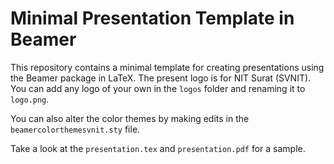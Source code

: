 # Minimal Presentation Template in Beamer

This repository contains a minimal template for creating presentations using the Beamer package in LaTeX. The present logo is for NIT Surat (SVNIT). You can add any logo of your own in the `logos` folder and renaming it to `logo.png`.

You can also alter the color themes by making edits in the `beamercolorthemesvnit.sty` file.

Take a look at the `presentation.tex` and `presentation.pdf` for a sample.
